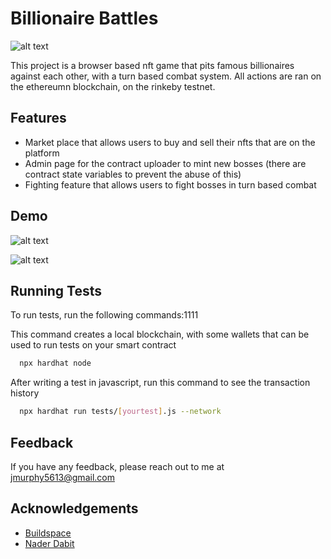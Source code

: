 
# Billionaire Battles
![alt text](https://i.imgur.com/eR48Fp8.png)

This project is a browser based nft game that pits famous billionaires against each other, with a turn based combat system. All actions are ran on the ethereumn blockchain, on the rinkeby testnet.

## Features

- Market place that allows users to buy and sell their nfts that are on the platform
- Admin page for the contract uploader to mint new bosses (there are contract state variables to prevent the abuse of this)
- Fighting feature that allows users to fight bosses in turn based combat


## Demo

![alt text](https://i.imgur.com/9YcgfNl.png)

![alt text](https://i.imgur.com/CssWkUZ.png)
## Running Tests

To run tests, run the following commands:1111

This command creates a local blockchain, with some wallets that can be used to run tests on your smart contract
```bash
  npx hardhat node
```

After writing a test in javascript, run this command to see the transaction history

```bash
  npx hardhat run tests/[yourtest].js --network
```


## Feedback

If you have any feedback, please reach out to me at jmurphy5613@gmail.com


## Acknowledgements

 - [Buildspace](https://buildspace.so/)
 - [Nader Dabit](https://www.youtube.com/c/naderdabit)

